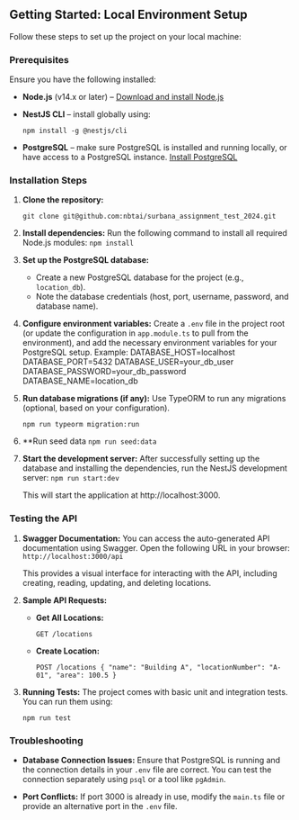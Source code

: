 
## Getting Started: Local Environment Setup

Follow these steps to set up the project on your local machine:

### Prerequisites

Ensure you have the following installed:

-   **Node.js** (v14.x or later) – [Download and install Node.js](https://nodejs.org/)
-   **NestJS CLI** – install globally using:
    
    `npm install -g @nestjs/cli` 
    
-   **PostgreSQL** – make sure PostgreSQL is installed and running locally, or have access to a PostgreSQL instance. [Install PostgreSQL](https://www.postgresql.org/download/)

### Installation Steps

1.  **Clone the repository:**
    
    `git clone git@github.com:nbtai/surbana_assignment_test_2024.git`
    
2.  **Install dependencies:** Run the following command to install all required Node.js modules:
    `npm install` 
    
3.  **Set up the PostgreSQL database:**
    
    -   Create a new PostgreSQL database for the project (e.g., `location_db`).
    -   Note the database credentials (host, port, username, password, and database name).
4.  **Configure environment variables:** Create a `.env` file in the project root (or update the configuration in `app.module.ts` to pull from the environment), and add the necessary environment variables for your PostgreSQL setup. Example:
    DATABASE_HOST=localhost
    DATABASE_PORT=5432
    DATABASE_USER=your_db_user
    DATABASE_PASSWORD=your_db_password
    DATABASE_NAME=location_db
    
5.  **Run database migrations (if any):** Use TypeORM to run any migrations (optional, based on your configuration).
   
    `npm run typeorm migration:run` 

6. **Run seed data
    `npm run seed:data` 
    
6.  **Start the development server:** After successfully setting up the database and installing the dependencies, run the NestJS development server:
    `npm run start:dev` 
    
    This will start the application at http://localhost:3000.
    

### Testing the API

1.  **Swagger Documentation:** You can access the auto-generated API documentation using Swagger. Open the following URL in your browser:
    `http://localhost:3000/api` 
    
    This provides a visual interface for interacting with the API, including creating, reading, updating, and deleting locations.
    
2.  **Sample API Requests:**
    
    -   **Get All Locations:**
        
        `GET /locations` 
        
    -   **Create Location:**
        
        `POST /locations
        {
          "name": "Building A",
          "locationNumber": "A-01",
          "area": 100.5
        }` 
        
3.  **Running Tests:** The project comes with basic unit and integration tests. You can run them using:
    
    `npm run test` 
    

### Troubleshooting

-   **Database Connection Issues:** Ensure that PostgreSQL is running and the connection details in your `.env` file are correct. You can test the connection separately using `psql` or a tool like `pgAdmin`.
    
-   **Port Conflicts:** If port 3000 is already in use, modify the `main.ts` file or provide an alternative port in the `.env` file.

